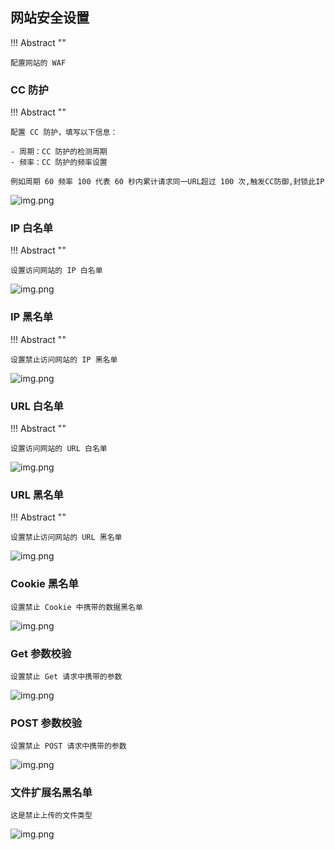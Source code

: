 ## 网站安全设置
!!! Abstract ""

    配置网站的 WAF 

### CC 防护

!!! Abstract ""

    配置 CC 防护，填写以下信息：

    - 周期：CC 防护的检测周期
    - 频率：CC 防护的频率设置

    例如周期 60 频率 100 代表 60 秒内累计请求同一URL超过 100 次,触发CC防御,封锁此IP
    

![img.png](../../img/websites/waf_cc.png)

### IP 白名单

!!! Abstract ""

    设置访问网站的 IP 白名单

![img.png](../../img/websites/ip_white.png)

### IP 黑名单

!!! Abstract ""

    设置禁止访问网站的 IP 黑名单

![img.png](../../img/websites/ip_black.png)

### URL 白名单

!!! Abstract ""

    设置访问网站的 URL 白名单

![img.png](../../img/websites/url_white.png)

### URL 黑名单

!!! Abstract ""

    设置禁止访问网站的 URL 黑名单

![img.png](../../img/websites/url_black.png)

### Cookie 黑名单

    设置禁止 Cookie 中携带的数据黑名单

![img.png](../../img/websites/cookie_black.png)

### Get 参数校验
    
    设置禁止 Get 请求中携带的参数

![img.png](../../img/websites/get_check.png)

### POST 参数校验

    设置禁止 POST 请求中携带的参数

![img.png](../../img/websites/post_check.png)


### 文件扩展名黑名单
    
    这是禁止上传的文件类型

![img.png](../../img/websites/ext_block.png)